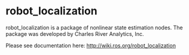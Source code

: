 robot_localization
===========

robot_localization is a package of nonlinear state estimation nodes. The package was developed by Charles River Analytics, Inc.

Please see documentation here: http://wiki.ros.org/robot_localization

